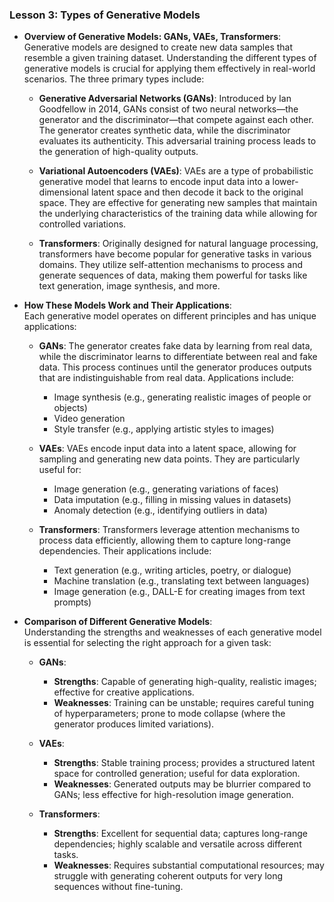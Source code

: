 ### Lesson 3: Types of Generative Models

- **Overview of Generative Models: GANs, VAEs, Transformers**:  
  Generative models are designed to create new data samples that resemble a given training dataset. Understanding the different types of generative models is crucial for applying them effectively in real-world scenarios. The three primary types include:
  - **Generative Adversarial Networks (GANs)**: Introduced by Ian Goodfellow in 2014, GANs consist of two neural networks—the generator and the discriminator—that compete against each other. The generator creates synthetic data, while the discriminator evaluates its authenticity. This adversarial training process leads to the generation of high-quality outputs.
  
  - **Variational Autoencoders (VAEs)**: VAEs are a type of probabilistic generative model that learns to encode input data into a lower-dimensional latent space and then decode it back to the original space. They are effective for generating new samples that maintain the underlying characteristics of the training data while allowing for controlled variations.
  
  - **Transformers**: Originally designed for natural language processing, transformers have become popular for generative tasks in various domains. They utilize self-attention mechanisms to process and generate sequences of data, making them powerful for tasks like text generation, image synthesis, and more.

- **How These Models Work and Their Applications**:  
  Each generative model operates on different principles and has unique applications:
  - **GANs**: The generator creates fake data by learning from real data, while the discriminator learns to differentiate between real and fake data. This process continues until the generator produces outputs that are indistinguishable from real data. Applications include:
    - Image synthesis (e.g., generating realistic images of people or objects)
    - Video generation
    - Style transfer (e.g., applying artistic styles to images)

  - **VAEs**: VAEs encode input data into a latent space, allowing for sampling and generating new data points. They are particularly useful for:
    - Image generation (e.g., generating variations of faces)
    - Data imputation (e.g., filling in missing values in datasets)
    - Anomaly detection (e.g., identifying outliers in data)

  - **Transformers**: Transformers leverage attention mechanisms to process data efficiently, allowing them to capture long-range dependencies. Their applications include:
    - Text generation (e.g., writing articles, poetry, or dialogue)
    - Machine translation (e.g., translating text between languages)
    - Image generation (e.g., DALL-E for creating images from text prompts)

- **Comparison of Different Generative Models**:  
  Understanding the strengths and weaknesses of each generative model is essential for selecting the right approach for a given task:
  - **GANs**: 
    - **Strengths**: Capable of generating high-quality, realistic images; effective for creative applications.
    - **Weaknesses**: Training can be unstable; requires careful tuning of hyperparameters; prone to mode collapse (where the generator produces limited variations).
  
  - **VAEs**:
    - **Strengths**: Stable training process; provides a structured latent space for controlled generation; useful for data exploration.
    - **Weaknesses**: Generated outputs may be blurrier compared to GANs; less effective for high-resolution image generation.

  - **Transformers**:
    - **Strengths**: Excellent for sequential data; captures long-range dependencies; highly scalable and versatile across different tasks.
    - **Weaknesses**: Requires substantial computational resources; may struggle with generating coherent outputs for very long sequences without fine-tuning.
